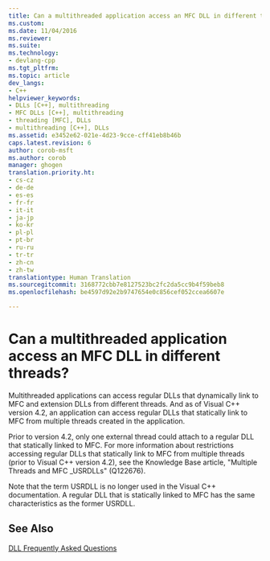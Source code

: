 ```yaml
---
title: Can a multithreaded application access an MFC DLL in different threads? | Microsoft Docs
ms.custom: 
ms.date: 11/04/2016
ms.reviewer: 
ms.suite: 
ms.technology:
- devlang-cpp
ms.tgt_pltfrm: 
ms.topic: article
dev_langs:
- C++
helpviewer_keywords:
- DLLs [C++], multithreading
- MFC DLLs [C++], multithreading
- threading [MFC], DLLs
- multithreading [C++], DLLs
ms.assetid: e3452e62-021e-4d23-9cce-cff41eb8b46b
caps.latest.revision: 6
author: corob-msft
ms.author: corob
manager: ghogen
translation.priority.ht:
- cs-cz
- de-de
- es-es
- fr-fr
- it-it
- ja-jp
- ko-kr
- pl-pl
- pt-br
- ru-ru
- tr-tr
- zh-cn
- zh-tw
translationtype: Human Translation
ms.sourcegitcommit: 3168772cbb7e8127523bc2fc2da5cc9b4f59beb8
ms.openlocfilehash: be4597d92e2b9747654e0c856cef052ccea6607e

---
```

# Can a multithreaded application access an MFC DLL in different threads?
Multithreaded applications can access regular DLLs that dynamically link to MFC and extension DLLs from different threads. And as of Visual C++ version 4.2, an application can access regular DLLs that statically link to MFC from multiple threads created in the application.  
  
 Prior to version 4.2, only one external thread could attach to a regular DLL that statically linked to MFC. For more information about restrictions accessing regular DLLs that statically link to MFC from multiple threads (prior to Visual C++ version 4.2), see the Knowledge Base article, "Multiple Threads and MFC _USRDLLs" (Q122676).  
  
 Note that the term USRDLL is no longer used in the Visual C++ documentation. A regular DLL that is statically linked to MFC has the same characteristics as the former USRDLL.  
  
## See Also  
 [DLL Frequently Asked Questions](../build/dll-frequently-asked-questions.md)


<!--HONumber=Jan17_HO2-->


